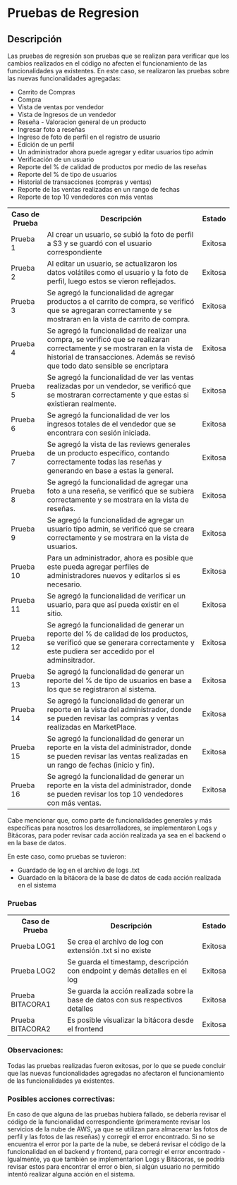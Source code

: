 # Pruebas de Regresion

## Descripción

Las pruebas de regresión son pruebas que se realizan para verificar que los cambios realizados en el código no afecten el funcionamiento de las funcionalidades ya existentes. En este caso, se realizaron las pruebas sobre las nuevas funcionalidades agregadas:

- Carrito de Compras
- Compra
- Vista de ventas por vendedor
- Vista de Ingresos de un vendedor
- Reseña - Valoracion general de un producto
- Ingresar foto a reseñas
- Ingreso de foto de perfil en el registro de usuario
- Edición de un perfil
- Un administrador ahora puede agregar y editar usuarios tipo admin
- Verificación de un usuario
- Reporte del % de calidad de productos por medio de las reseñas
- Reporte del % de tipo de usuarios
- Historial de transacciones (compras y ventas)
- Reporte de las ventas realizadas en un rango de fechas
- Reporte de top 10 vendedores con más ventas

<table>
    <tr>
        <th>Caso de Prueba</th>
        <th>Descripción</th>
        <th>Estado</th>
    </tr>
    <tr>
        <td>Prueba 1</td>
        <td>Al crear un usuario, se subió la foto de perfil a S3 y se guardó con el usuario correspondiente</td>
        <td>Exitosa</td>
    </tr>
    <tr>
        <td>Prueba 2</td>
        <td>Al editar un usuario, se actualizaron los datos volátiles como el usuario y la foto de perfil, luego estos se vieron reflejados.</td>
        <td>Exitosa</td>
    </tr>
    <tr>
        <td>Prueba 3</td>
        <td>Se agregó la funcionalidad de agregar productos a el carrito de compra, se verificó que se agregaran correctamente y se mostraran en la vista de carrito de compra.</td>
        <td>Exitosa</td>
    </tr>
    <tr>
        <td>Prueba 4</td>
        <td>Se agregó la funcionalidad de realizar una compra, se verificó que se realizaran correctamente y se mostraran en la vista de historial de transacciones. Además se revisó que todo dato sensible se encriptara</td>
        <td>Exitosa</td>
    </tr>
    <tr>
        <td>Prueba 5</td>
        <td>Se agregó la funcionalidad de ver las ventas realizadas por un vendedor, se verificó que se mostraran correctamente y que estas si existieran realmente.</td>
        <td>Exitosa</td>
    </tr>
    <tr>
        <td>Prueba 6</td>
        <td>Se agregó la funcionalidad de ver los ingresos totales de el vendedor que se encontrara con sesión iniciada.</td>
        <td>Exitosa</td>
    </tr>
    <tr>
        <td>Prueba 7</td>
        <td>Se agregó la vista de las reviews generales de un producto específico, contando correctamente todas las reseñas y generando en base a estas la general.</td>
        <td>Exitosa</td>
    </tr>
    <tr>
        <td>Prueba 8</td>
        <td>Se agregó la funcionalidad de agregar una foto a una reseña, se verificó que se subiera correctamente y se mostrara en la vista de reseñas.</td>
        <td>Exitosa</td>
    </tr>
    <tr>
        <td>Prueba 9</td>
        <td>Se agregó la funcionalidad de agregar un usuario tipo admin, se verificó que se creara correctamente y se mostrara en la vista de usuarios.</td>
        <td>Exitosa</td>
    </tr>
    <tr>
        <td>Prueba 10</td>
        <td>Para un administrador, ahora es posible que este pueda agregar perfiles de administradores nuevos y editarlos si es necesario.</td>
        <td>Exitosa</td>
    </tr>
    <tr>
        <td>Prueba 11</td>
        <td>Se agregó la funcionalidad de verificar un usuario, para que así pueda existir en el sitio.</td>
        <td>Exitosa</td>
    </tr>
    <tr>
        <td>Prueba 12</td>
        <td>Se agregó la funcionalidad de generar un reporte del % de calidad de los productos, se verificó que se generara correctamente y este pudiera ser accedido por el adminsitrador.</td>
        <td>Exitosa</td>
    </tr>
    <tr>
        <td>Prueba 13</td>
        <td>Se agregó la funcionalidad de generar un reporte del % de tipo de usuarios en base a los que se registraron al sistema.</td>
        <td>Exitosa</td>
    </tr>
    <tr>
        <td>Prueba 14</td>
        <td>Se agregó la funcionalidad de generar un reporte en la vista del administrador, donde se pueden revisar las compras y ventas realizadas en MarketPlace.</td>
        <td>Exitosa</td>
    </tr>
    <tr>
        <td>Prueba 15</td>
        <td>Se agregó la funcionalidad de generar un reporte en la vista del administrador, donde se pueden revisar las ventas realizadas en un rango de fechas (inicio y fin).</td>
        <td>Exitosa</td>
    </tr>
    <tr>
        <td>Prueba 16</td>
        <td>Se agregó la funcionalidad de generar un reporte en la vista del administrador, donde se pueden revisar los top 10 vendedores con más ventas.</td>
        <td>Exitosa</td>
    </tr>
</table>

Cabe mencionar que, como parte de funcionalidades generales y más específicas para nosotros los desarrolladores, se implementaron Logs y Bitácoras, para poder revisar cada acción realizada ya sea en el backend o en la base de datos.

En este caso, como pruebas se tuvieron:
- Guardado de log en el archivo de logs .txt
- Guardado en la bitácora de la base de datos de cada acción realizada en el sistema

### Pruebas 
<table>
    <tr>
        <th>Caso de Prueba</th>
        <th>Descripción</th>
        <th>Estado</th>
    </tr>
    <tr>
        <td>Prueba LOG1</td>
        <td>Se crea el archivo de log con extensión .txt si no existe</td>
        <td>Exitosa</td>
    </tr>
    <tr>
        <td>Prueba LOG2</td>
        <td>Se guarda el timestamp, descripción con endpoint y demás detalles en el log</td>
        <td>Exitosa</td>
    </tr>
    <tr>
        <td>Prueba BITACORA1</td>
        <td>Se guarda la acción realizada sobre la base de datos con sus respectivos detalles</td>
        <td>Exitosa</td>
    </tr>
    <tr>
        <td>Prueba BITACORA2</td>
        <td>Es posible visualizar la bitácora desde el frontend</td>
        <td>Exitosa</td>
    </tr>
</table>


### Observaciones:
Todas las pruebas realizadas fueron exitosas, por lo que se puede concluir que las nuevas funcionalidades agregadas no afectaron el funcionamiento de las funcionalidades ya existentes.

### Posibles acciones correctivas:
En caso de que alguna de las pruebas hubiera fallado, se debería revisar el código de la funcionalidad correspondiente (primeramente revisar los servicios de la nube de AWS, ya que se utilizan para almacenar las fotos de perfil y las fotos de las reseñas) y corregir el error encontrado. Si no se encuentra el error por la parte de la nube, se deberá revisar el código de la funcionalidad en el backend y frontend, para corregir el error encontrado - Igualmente, ya que también se implementarion Logs y Bitácoras, se podría revisar estos para encontrar el error o bien, si algún usuario no permitido intentó realizar alguna acción en el sistema.